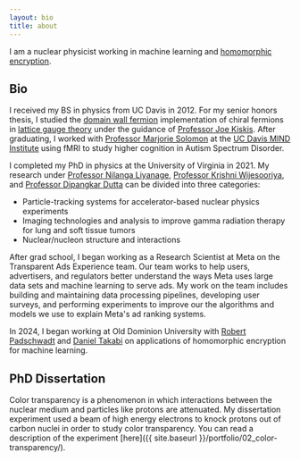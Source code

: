 ```yaml
---
layout: bio
title: about
---
```

I am a nuclear physicist working in machine learning and
[homomorphic encryption](https://blog.openmined.org/what-is-homomorphic-encryption/).

## Bio
I received my BS in physics from UC Davis in 2012.
For my senior honors thesis, I studied the [domain wall fermion](https://arxiv.org/abs/hep-lat/9206013)
implementation of chiral fermions in [lattice gauge theory](https://arxiv.org/abs/hep-lat/0012005)
under the guidance of [Professor Joe Kiskis](http://kiskis.physics.ucdavis.edu/kiskis_hp.html).
After graduating, I worked with [Professor Marjorie
Solomon](https://health.ucdavis.edu/team/search/861/marjorie-solomon---clinical-psychology---psychiatry-sacramento)
at the [UC Davis MIND Institute](https://health.ucdavis.edu/mindinstitute/)
using fMRI to study higher cognition in Autism Spectrum Disorder.

I completed my PhD in physics at the University of Virginia in 2021.
My research under [Professor Nilanga Liyanage](http://www.phys.virginia.edu/People/personal.asp?UID=nl8n), [Professor Krishni Wijesooriya](https://med.virginia.edu/radiation-oncology/uva-radiation-oncology-faculty/medical-physicists/krishni-wijesooriya-ph-d-dabr/),
and [Professor Dipangkar Dutta](http://dd285.physics.msstate.edu) can be divided into three categories:
- Particle-tracking systems for accelerator-based nuclear physics experiments
- Imaging technologies and analysis to improve gamma radiation therapy for lung and soft tissue tumors
- Nuclear/nucleon structure and interactions

After grad school, I began working as a Research Scientist at Meta on the
Transparent Ads Experience team. Our team works to help users, advertisers, and
regulators better understand the ways Meta uses large data sets and machine learning
to serve ads. My work on the team includes building and maintaining data
processing pipelines, developing user surveys, and performing experiments to
improve our the algorithms and models we use to explain Meta's ad ranking
systems.

In 2024, I began working at Old Dominion University
with
[Robert Padschwadt](https://podschwadt.github.io)
and
[Daniel Takabi](https://www.odu.edu/article/odu-names-daniel-takabi-as-director-for-school-of-cybersecurity)
on applications of homomorphic encryption for machine learning.

## PhD Dissertation
Color transparency is a phenomenon in which interactions between the nuclear medium
and particles like protons are attenuated.
My dissertation experiment used a beam of high energy electrons to knock protons out
of carbon nuclei in order to study color transparency.
You can read a description of the experiment [here]({{ site.baseurl }}/portfolio/02_color-transparency/).
